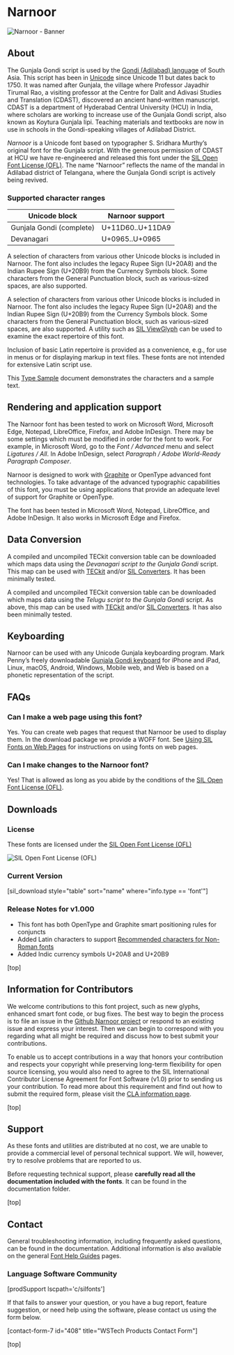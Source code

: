 
# Narnoor

<img class='fullsize' alt='Narnoor - Banner' src='https://software.sil.org/wp/wp-content/uploads/2019/12/narnoor_banner.png' />
<!-- [caption]<em>Narnoor</em>[/caption] -->

<h2 id="about">About</h2>

The Gunjala Gondi script is used by the [Gondi (Adilabad) language](https://www.ethnologue.com/language/wsg) of South Asia. This script has been in [Unicode](https://www.unicode.org/charts/PDF/U11D60.pdf) since Unicode 11 but dates back to 1750. It was named after Gunjala, the village where Professor Jayadhir Tirumal Rao, a visiting professor at the Centre for Dalit and Adivasi Studies and Translation (CDAST), discovered an ancient hand-written manuscript. CDAST is a department of Hyderabad Central University (HCU) in India, where scholars are working to increase use of the Gunjala Gondi script, also known as Koytura Gunjala lipi. Teaching materials and textbooks are now in use in schools in the Gondi-speaking villages of Adilabad District.

*Narnoor* is a Unicode font based on typographer S. Sridhara Murthy’s original font for the Gunjala script. With the generous permission of CDAST at HCU we have re-engineered and released this font under the [SIL Open Font License (OFL)](https://scripts.sil.org/OFL). The name “Narnoor” reflects the name of the mandal in Adilabad district of Telangana, where the Gunjala Gondi script is actively being revived.

### Supported character ranges

Unicode block | Narnoor support
------------- | ---------------
Gunjala Gondi (complete)|U+11D60..U+11DA9
Devanagari|U+0965..U+0965

A selection of characters from various other Unicode blocks is included in Narnoor. The font also includes the legacy Rupee Sign (U+20A8) and the Indian Rupee Sign (U+20B9) from the Currency Symbols block. Some characters from the General Punctuation block, such as various-sized spaces, are also supported.

A selection of characters from various other Unicode blocks is included in Narnoor. The font also includes the legacy Rupee Sign (U+20A8) and the Indian Rupee Sign (U+20B9) from the Currency Symbols block. Some characters from the General Punctuation block, such as various-sized spaces, are also supported. A utility such as [SIL ViewGlyph](http://scripts.sil.org/ViewGlyph_home) can be used to examine the exact repertoire of this font.

Inclusion of basic Latin repertoire is provided as a convenience, e.g., for use in menus or for displaying markup in text files. These fonts are not intended for extensive Latin script use.

This [Type Sample](https://software.sil.org/downloads/r/narnoor/Narnoor-Font-Sample.pdf) document demonstrates the characters and a sample text.

## Rendering and application support

The Narnoor font has been tested to work on Microsoft Word, Microsoft Edge, Notepad, LibreOffice, Firefox, and Adobe InDesign. There may be some settings which must be modified in order for the font to work. For example, in Microsoft Word, go to the *Font / Advanced* menu and select *Ligatures / All*. In Adobe InDesign, select *Paragraph / Adobe World-Ready Paragraph Composer*.

Narnoor is designed to work with [Graphite](https://graphite.sil.org/) or OpenType advanced font technologies. To take advantage of the advanced typographic capabilities of this font, you must be using applications that provide an adequate level of support for Graphite or OpenType.

The font has been tested in Microsoft Word, Notepad, LibreOffice, and Adobe InDesign. It also works in Microsoft Edge and Firefox.

## Data Conversion

A compiled and uncompiled TECkit conversion table can be downloaded which maps data using the *Devanagari script to the Gunjala Gondi* script. This map can be used with [TECkit](https://software.sil.org/teckit/) and/or [SIL Converters](https://software.sil.org/silconverters/). It has been minimally tested.

A compiled and uncompiled TECkit conversion table can be downloaded which maps data using the *Telugu script to the Gunjala Gondi* script. As above, this map can be used with [TECkit](https://software.sil.org/teckit/) and/or [SIL Converters](https://software.sil.org/silconverters/). It has also been minimally tested.

## Keyboarding

Narnoor can be used with any Unicode Gunjala keyboarding program. Mark Penny’s freely downloadable [Gunjala Gondi keyboard](https://keyman.com/keyboards/gondi_gunjala) for iPhone and iPad, Linux, macOS, Android, Windows, Mobile web, and Web is based on a phonetic representation of the script.

## FAQs

### Can I make a web page using this font?

Yes. You can create web pages that request that Narnoor be used to display them. In the download package we provide a WOFF font. See [Using SIL Fonts on Web Pages](http://software.sil.org/fonts/webfonts) for instructions on using fonts on web pages.

### Can I make changes to the Narnoor font?

Yes! That is allowed as long as you abide by the conditions of the [SIL Open Font License (OFL)](https://scripts.sil.org/OFL).

<h2 id="downloads">Downloads</h2>

### License

These fonts are licensed under the [SIL Open Font License (OFL)](https://scripts.sil.org/OFL)

<img class='fullsize' alt='SIL Open Font License (OFL)' src='https://software.sil.org/wp/wp-content/uploads/2019/03/OFL_logo_rect_color.png' />

### Current Version

[sil_download style="table" sort="name" where="info.type == 'font'"]

### Release Notes for v1.000

- This font has both OpenType and Graphite smart positioning rules for conjuncts
- Added Latin characters to support [Recommended characters for Non-Roman fonts](https://scriptsource.org/entry/gg5wm9hhd3)
- Added Indic currency symbols U+20A8 and U+20B9

[top]

## Information for Contributors

We welcome contributions to this font project, such as new glyphs, enhanced smart font code, or bug fixes. The best way to begin the process is to file an issue in the [Github Narnoor project](https://github.com/silnrsi/font-narnoor) or respond to an existing issue and express your interest. Then we can begin to correspond with you regarding what all might be required and discuss how to best submit your contributions.

To enable us to accept contributions in a way that honors your contribution and respects your copyright while preserving long-term flexibility for open source licensing, you would also need to agree to the SIL International Contributor License Agreement for Font Software (v1.0) prior to sending us your contribution. To read more about this requirement and find out how to submit the required form, please visit the [CLA information page](https://software.sil.org/fontcla).

[top]

<h2 id="support">Support</h2>

As these fonts and utilities are distributed at no cost, we are unable to provide a commercial level of personal technical support. We will, however, try to resolve problems that are reported to us.

Before requesting technical support, please **carefully read all the documentation included with the fonts**. It can be found in the documentation folder.

[top]

<h2 id="contact">Contact</h2>

General troubleshooting information, including frequently asked questions, can be found in the documentation. Additional information is also available on the general [Font Help Guides](https://software.sil.org/fonts/guides/) pages.

### Language Software Community

[prodSupport lscpath='c/silfonts']

If that fails to answer your question, or you have a bug report, feature suggestion, or need help using the software, please contact us using the form below.

[contact-form-7 id="408" title="WSTech Products Contact Form"]

[top]
